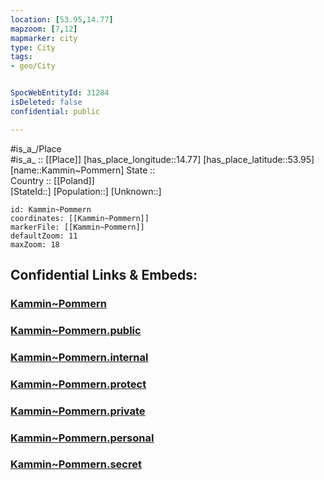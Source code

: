 ```yaml
---
location: [53.95,14.77] 
mapzoom: [7,12] 
mapmarker: city 
type: City
tags:
- geo/City


SpocWebEntityId: 31284
isDeleted: false
confidential: public

---
```

#is_a_/Place  
#is_a_ :: [[Place]] 
[has_place_longitude::14.77] 
[has_place_latitude::53.95] 
[name::Kammin~Pommern] 
State ::  
Country :: [[Poland]]  
[StateId::] 
[Population::] 
[Unknown::] 


```leaflet
id: Kammin~Pommern
coordinates: [[Kammin~Pommern]] 
markerFile: [[Kammin~Pommern]] 
defaultZoom: 11 
maxZoom: 18
```


## Confidential Links & Embeds: 

### [Kammin~Pommern](/_Standards/Earth/Continent/Europe/Europe~East/Poland/Provinces~Poland/West_Pomeranian/City/Kammin~Pommern.md) 

### [Kammin~Pommern.public](/_public/Earth/Continent/Europe/Europe~East/Poland/Provinces~Poland/West_Pomeranian/City/Kammin~Pommern.public.md) 

### [Kammin~Pommern.internal](/_internal/Earth/Continent/Europe/Europe~East/Poland/Provinces~Poland/West_Pomeranian/City/Kammin~Pommern.internal.md) 

### [Kammin~Pommern.protect](/_protect/Earth/Continent/Europe/Europe~East/Poland/Provinces~Poland/West_Pomeranian/City/Kammin~Pommern.protect.md) 

### [Kammin~Pommern.private](/_private/Earth/Continent/Europe/Europe~East/Poland/Provinces~Poland/West_Pomeranian/City/Kammin~Pommern.private.md) 

### [Kammin~Pommern.personal](/_personal/Earth/Continent/Europe/Europe~East/Poland/Provinces~Poland/West_Pomeranian/City/Kammin~Pommern.personal.md) 

### [Kammin~Pommern.secret](/_secret/Earth/Continent/Europe/Europe~East/Poland/Provinces~Poland/West_Pomeranian/City/Kammin~Pommern.secret.md)

